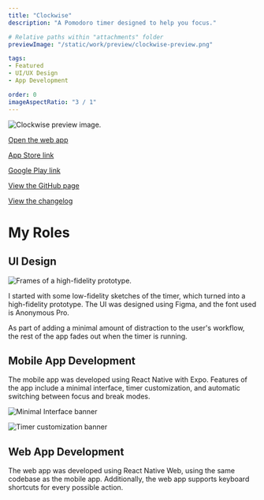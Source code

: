 ```yaml
---
title: "Clockwise"
description: "A Pomodoro timer designed to help you focus."

# Relative paths within "attachments" folder
previewImage: "/static/work/preview/clockwise-preview.png"

tags:
- Featured
- UI/UX Design
- App Development

order: 0
imageAspectRatio: "3 / 1"
---
```


![Clockwise preview image.](/static/work/clockwise/app-screenshots.png)

[Open the web app](https://clockwise.bchen.dev)

[App Store link](https://apps.apple.com/us/app/clockwise-pomodoro-timer/id1610821428)

[Google Play link](https://play.google.com/store/apps/details?id=co.birb.session)

[View the GitHub page](https://github.com/brendan-ch/clockwise)

[View the changelog](http://bchen.dev/doc/clockwise-whats-new)

# My Roles

## UI Design

![Frames of a high-fidelity prototype.](/static/work/clockwise/ui-design.png)

I started with some low-fidelity sketches of the timer, which turned into a high-fidelity prototype. The UI was designed using Figma, and the font used is Anonymous Pro.

<!-- ![Frames showing the UI fading when the timer is running.](/static/work/clockwise/fade.png) -->

As part of adding a minimal amount of distraction to the user's workflow, the rest of the app fades out when the timer is running.

## Mobile App Development

The mobile app was developed using React Native with Expo. Features of the app include a minimal interface, timer customization, and automatic switching between focus and break modes.

![Minimal Interface banner](/static/work/clockwise/minimal-interface.png)

![Timer customization banner](/static/work/clockwise/timer-customization.png)

## Web App Development

The web app was developed using React Native Web, using the same codebase as the mobile app. Additionally, the web app supports keyboard shortcuts for every possible action.
